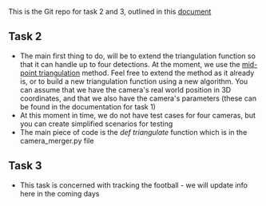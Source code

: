 This is the Git repo for task 2 and 3, outlined in this [document](https://docs.google.com/document/d/144RnQbVfqP_-Lkm2pNSkxNoAAIMNT4Cj5_UVTuXWZlY/edit?usp=sharing)

## Task 2
- The main first thing to do, will be to extend the triangulation function so that it can handle up to four detections. At the moment, we use the [mid-point triangulation](https://en.wikipedia.org/wiki/Triangulation_(computer_vision)#Mid-point_method) method. Feel free to extend the method as it already is, or to build a new triangulation function using a new algorithm. You can assume that we have the camera's real world position in 3D coordinates, and that we also have the camera's parameters (these can be found in the documentation for task 1) 
- At this moment in time, we do not have test cases for four cameras, but you can create simplified scenarios for testing 
- The main piece of code is the *def triangulate* function which is in the camera_merger.py file

## Task 3
- This task is concerned with tracking the football - we will update info here in the coming days

